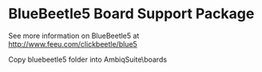 # BlueBeetle5 Board Support Package
See more information on BlueBeetle5 at http://www.feeu.com/clickbeetle/blue5

Copy bluebeetle5 folder into AmbiqSuite\boards
